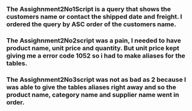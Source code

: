 
### The Assighnment2No1Script is a query that shows the customers name or contact the shipped date and freight. I ordered the query by ASC order of the customers name. 

### The Assighnment2No2script was a pain, I needed to have product name, unit price and quantity. But unit price kept giving me a error code 1052 so i had to make aliases for the tables. 

### The Assighnment2No3script was not as bad as 2 because I was able to give the tables aliases right away and so the product name, category name and supplier name went in order. 
